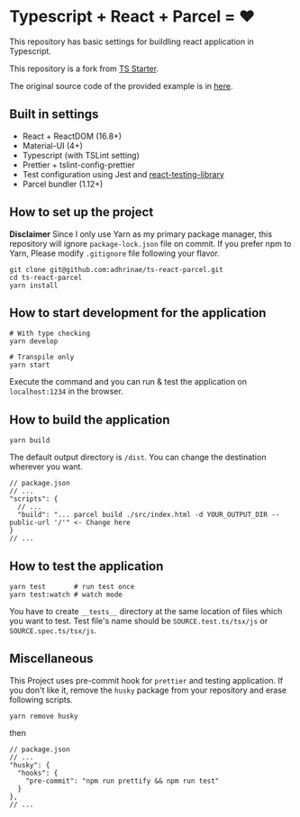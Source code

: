 # Typescript + React + Parcel = ❤️

This repository has basic settings for buildling react application in Typescript.

This repository is a fork from [TS Starter](https://github.com/adhrinae/ts-react-parcel).

The original source code of the provided example is in [here](https://kentcdodds.com/blog/compound-components-with-react-hooks).

## Built in settings

- React + ReactDOM (16.8+)
- Material-UI (4+)
- Typescript (with TSLint setting)
- Prettier + tslint-config-prettier
- Test configuration using Jest and [react-testing-library](https://github.com/testing-library/react-testing-library)
- Parcel bundler (1.12+)

## How to set up the project

**Disclaimer**
Since I only use Yarn as my primary package manager, this repository will ignore `package-lock.json` file on commit.
If you prefer npm to Yarn, Please modify `.gitignore` file following your flavor.

```
git clone git@github.com:adhrinae/ts-react-parcel.git
cd ts-react-parcel
yarn install
```

## How to start development for the application

    # With type checking
    yarn develop

    # Transpile only
    yarn start

Execute the command and you can run & test the application on `localhost:1234` in the browser.

## How to build the application

    yarn build

The default output directory is `/dist`. You can change the destination wherever you want.

```
// package.json
// ...
"scripts": {
  // ...
  "build": "... parcel build ./src/index.html -d YOUR_OUTPUT_DIR --public-url '/'" <- Change here
}
// ...
```

## How to test the application

    yarn test       # run test once
    yarn test:watch # watch mode

You have to create `__tests__` directory at the same location of files which you want to test.
Test file's name should be `SOURCE.test.ts/tsx/js` or `SOURCE.spec.ts/tsx/js`.

## Miscellaneous

This Project uses pre-commit hook for `prettier` and testing application.
If you don't like it, remove the `husky` package from your repository and erase following scripts.

    yarn remove husky

then

```
// package.json
// ...
"husky": {
  "hooks": {
    "pre-commit": "npm run prettify && npm run test"
  }
},
// ...
```
